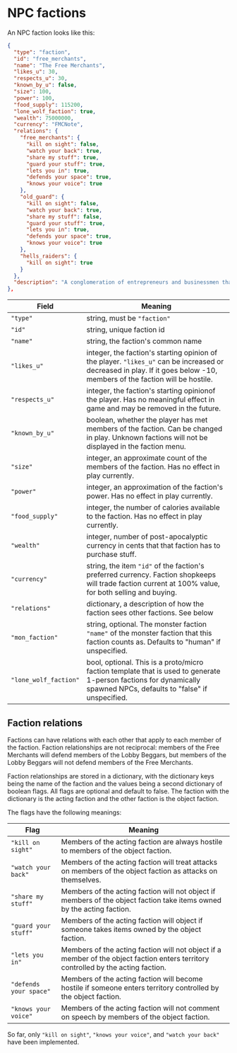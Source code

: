 # NPC factions

An NPC faction looks like this:

```json
{
  "type": "faction",
  "id": "free_merchants",
  "name": "The Free Merchants",
  "likes_u": 30,
  "respects_u": 30,
  "known_by_u": false,
  "size": 100,
  "power": 100,
  "food_supply": 115200,
  "lone_wolf_faction": true,
  "wealth": 75000000,
  "currency": "FMCNote",
  "relations": {
    "free_merchants": {
      "kill on sight": false,
      "watch your back": true,
      "share my stuff": true,
      "guard your stuff": true,
      "lets you in": true,
      "defends your space": true,
      "knows your voice": true
    },
    "old_guard": {
      "kill on sight": false,
      "watch your back": true,
      "share my stuff": false,
      "guard your stuff": true,
      "lets you in": true,
      "defends your space": true,
      "knows your voice": true
    },
    "hells_raiders": {
      "kill on sight": true
    }
  },    
  "description": "A conglomeration of entrepreneurs and businessmen that stand together to hammer-out an existence through trade and industry."
},
```

| Field                 | Meaning                                                                                                                                                                 |
| --------------------- | ----------------------------------------------------------------------------------------------------------------------------------------------------------------------- |
| `"type"`              | string, must be `"faction"`                                                                                                                                             |
| `"id"`                | string, unique faction id                                                                                                                                               |
| `"name"`              | string, the faction's common name                                                                                                                                       |
| `"likes_u"`           | integer, the faction's starting opinion of the player. `"likes_u"` can be increased or decreased in play. If it goes below -10, members of the faction will be hostile. |
| `"respects_u"`        | integer, the faction's starting opinionof the player. Has no meaningful effect in game and may be removed in the future.                                                |
| `"known_by_u"`        | boolean, whether the player has met members of the faction. Can be changed in play. Unknown factions will not be displayed in the faction menu.                         |
| `"size"`              | integer, an approximate count of the members of the faction. Has no effect in play currently.                                                                           |
| `"power"`             | integer, an approximation of the faction's power. Has no effect in play currently.                                                                                      |
| `"food_supply"`       | integer, the number of calories available to the faction. Has no effect in play currently.                                                                              |
| `"wealth"`            | integer, number of post-apocalyptic currency in cents that that faction has to purchase stuff.                                                                          |
| `"currency"`          | string, the item `"id"` of the faction's preferred currency. Faction shopkeeps will trade faction current at 100% value, for both selling and buying.                   |
| `"relations"`         | dictionary, a description of how the faction sees other factions. See below                                                                                             |
| `"mon_faction"`       | string, optional. The monster faction `"name"` of the monster faction that this faction counts as. Defaults to "human" if unspecified.                                  |
| `"lone_wolf_faction"` | bool, optional. This is a proto/micro faction template that is used to generate 1-person factions for dynamically spawned NPCs, defaults to "false" if unspecified.     |

## Faction relations

Factions can have relations with each other that apply to each member of the faction. Faction
relationships are not reciprocal: members of the Free Merchants will defend members of the Lobby
Beggars, but members of the Lobby Beggars will not defend members of the Free Merchants.

Faction relationships are stored in a dictionary, with the dictionary keys being the name of the
faction and the values being a second dictionary of boolean flags. All flags are optional and
default to false. The faction with the dictionary is the acting faction and the other faction is the
object faction.

The flags have the following meanings:

| Flag                   | Meaning                                                                                                                            |
| ---------------------- | ---------------------------------------------------------------------------------------------------------------------------------- |
| `"kill on sight"`      | Members of the acting faction are always hostile to members of the object faction.                                                 |
| `"watch your back"`    | Members of the acting faction will treat attacks on members of the object faction as attacks on themselves.                        |
| `"share my stuff"`     | Members of the acting faction will not object if members of the object faction take items owned by the acting faction.             |
| `"guard your stuff"`   | Members of the acting faction will object if someone takes items owned by the object faction.                                      |
| `"lets you in"`        | Members of the acting faction will not object if a member of the object faction enters territory controlled by the acting faction. |
| `"defends your space"` | Members of the acting faction will become hostile if someone enters territory controlled by the object faction.                    |
| `"knows your voice"`   | Members of the acting faction will not comment on speech by members of the object faction.                                         |

So far, only `"kill on sight"`, `"knows your voice"`, and `"watch your back"` have been implemented.
